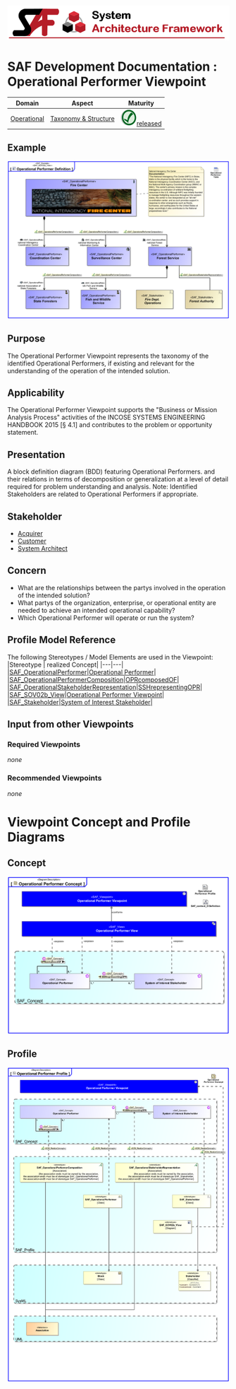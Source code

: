 ![System Architecture Framework](../../diagrams/Banner_SAF.png)
# SAF Development Documentation : Operational Performer Viewpoint
|**Domain**|**Aspect**|**Maturity**|
| --- | --- | --- |
|[Operational](../../domains.md#Domain-Operational)|[Taxonomy & Structure](../../aspects.md#Aspect-Taxonomy-&-Structure)|![Released](../../diagrams/Symbol_confirmed.png )[released](../../using-saf/maturity.md#released)|
## Example
![Operational-Performer-Viewpoint-example.svg](../../vp-examples/Operational-Performer-Viewpoint-example.svg)
## Purpose
The Operational Performer Viewpoint represents the taxonomy of the identified Operational Performers, if existing and relevant for the understanding of the operation of the intended solution. 
## Applicability
The Operational Performer Viewpoint supports the "Business or Mission Analysis Process" activities of the INCOSE SYSTEMS ENGINEERING HANDBOOK 2015 [§ 4.1] and contributes to the problem or opportunity statement.
## Presentation
A block definition diagram (BDD) featuring Operational Performers. and their relations in terms of decomposition or generalization at a level of detail required for problem understanding and analysis. 
Note: Identified Stakeholders are related to Operational Performers if appropriate.

## Stakeholder
* [Acquirer](../../stakeholders.md#Acquirer)
* [Customer](../../stakeholders.md#Customer)
* [System Architect](../../stakeholders.md#System-Architect)
## Concern
* What are the relationships between the partys involved in the operation of the intended solution?
* What partys of the organization, enterprise, or operational entity are needed to achieve an intended operational capability?
* Which Operational Performer will operate or run the system?
## Profile Model Reference
The following Stereotypes / Model Elements are used in the Viewpoint:
|Stereotype | realized Concept|
|---|---|
|[SAF_OperationalPerformer](../../stereotypes.md#SAF_OperationalPerformer)|[Operational Performer](../concept/concepts.md#Operational-Performer)|
|[SAF_OperationalPerformerComposition](../../stereotypes.md#SAF_OperationalPerformerComposition)|[OPRcomposedOF](../concept/concepts.md#OPRcomposedOF)|
|[SAF_OperationalStakeholderRepresentation](../../stereotypes.md#SAF_OperationalStakeholderRepresentation)|[SSHrepresentingOPR](../concept/concepts.md#SSHrepresentingOPR)|
|[SAF_SOV02b_View](../../stereotypes.md#SAF_SOV02b_View)|[Operational Performer Viewpoint](../concept/concepts.md#Operational-Performer-Viewpoint)|
|[SAF_Stakeholder](../../stereotypes.md#SAF_Stakeholder)|[System of Interest Stakeholder](../concept/concepts.md#System-of-Interest-Stakeholder)|
## Input from other Viewpoints
### Required Viewpoints
*none*
### Recommended Viewpoints
*none*
# Viewpoint Concept and Profile Diagrams
## Concept
![Operational Performer Concept](diagrams/Operational-Performer-Concept.svg)
## Profile
![Operational Performer Profile](diagrams/Operational-Performer-Profile.svg)
